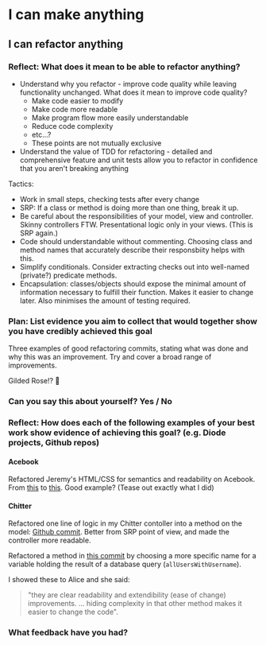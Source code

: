 # I can make anything
## I can refactor anything

### Reflect: What does it mean to be able to refactor anything?

- Understand why you refactor - improve code quality while leaving functionality unchanged. What does it mean to improve code quality?
  - Make code easier to modify
  - Make code more readable
  - Make program flow more easily understandable
  - Reduce code complexity
  - etc...?
  - These points are not mutually exclusive
- Understand the value of TDD for refactoring - detailed and comprehensive feature and unit tests allow you to refactor in confidence that you aren't breaking anything

Tactics:
- Work in small steps, checking tests after every change
- SRP: If a class or method is doing more than one thing, break it up.
- Be careful about the responsibilities of your model, view and controller. Skinny controllers FTW. Presentational logic only in your views. (This is SRP again.)
- Code should understandable without commenting. Choosing class and method names that accurately describe their responsbiity helps with this.
- Simplify conditionals. Consider extracting checks out into well-named (private?) predicate methods.
- Encapsulation: classes/objects should expose the minimal amount of information necessary to fulfill their function. Makes it easier to change later. Also minimises the amount of testing required.

### Plan: List evidence you aim to collect that would together show you have credibly achieved this goal

Three examples of good refactoring commits, stating what was done and why this was an improvement. Try and cover a broad range of improvements.

Gilded Rose!? 🤯

### Can you say this about yourself? Yes / No

### Reflect: How does each of the following examples of your best work show evidence of achieving this goal? (e.g. Diode projects, Github repos)

#### Acebook

Refactored Jeremy's HTML/CSS for semantics and readability on Acebook. From [this](https://github.com/Hives/acebook-business-logic/commit/81dbbeba8ea21301d9fc6de030dbe2e83ec273f7) to [this](https://github.com/Hives/acebook-business-logic/commit/e5415ec11c9cb571240c4f8e13e31880ec08a815). Good example? (Tease out exactly what I did)

#### Chitter

Refactored one line of logic in my Chitter contoller into a method on the model: [Github commit](https://github.com/Hives/acebook-business-logic/commit/e5415ec11c9cb571240c4f8e13e31880ec08a815). Better from SRP point of view, and made the controller more readable.

Refactored a method in [this commit](https://github.com/Hives/chitter-challenge/commit/ade44edce177111e628643bfc33c73ed29841d29#diff-fb67188b0b305cc43fa91d3b80687e15) by choosing a more specific name for a variable holding the result of a database query (`allUsersWithUsername`).

I showed these to Alice and she said:
> "they are clear readability and extendibility (ease of change) improvements. ... hiding complexity in that other method makes it easier to change the code".


### What feedback have you had?